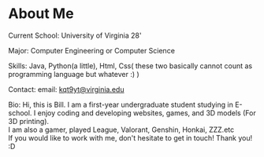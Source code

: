 

<!--
**coolBill223/coolBill223** is a ✨ _special_ ✨ repository because its `README.md` (this file) appears on your GitHub profile.

Here are some ideas to get you started:
- 🔭 I’m currently working on ...a
- 🌱 I’m currently learning ...
- 👯 I’m looking to collaborate on ...
- 🤔 I’m looking for help with ...
- 💬 Ask me about ...
- 📫 How to reach me: ...
- 😄 Pronouns: ...
- ⚡ Fun fact: ...
-->

# About Me   

Current School: University of Virginia 28'      
   
Major: Computer Engineering or Computer Science      
     
Skills: Java, Python(a little), Html, Css( these two basically cannot count as programming language but whatever :) )  

Contact: email: kqt9yt@virginia.edu   

Bio: Hi, this is Bill. I am a first-year undergraduate student studying in E-school. I enjoy coding and developing websites, games, and 3D models (For 3D printing).    
I am also a gamer, played League, Valorant, Genshin, Honkai, ZZZ.etc   
If you would like to work with me, don't hesitate to get in touch! Thank you! :D
